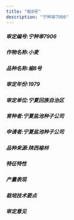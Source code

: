 ```yaml
---
title: "榆8号"
description: "宁种审7906"
---
```

##### 审定编号:宁种审7906

##### 作物名称:小麦

##### 品种名称:榆8号

##### 审定年份:1979

##### 审定单位:宁夏回族自治区

##### 育种者:宁夏盐池种子公司

##### 申请者:宁夏盐池种子公司

##### 品种来源:陕西榆林

##### 特征特性


##### 产量表现


##### 栽培技术要点


##### 审定意见

